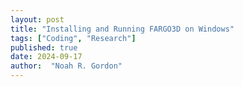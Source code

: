 ```yaml
---
layout: post
title: "Installing and Running FARGO3D on Windows"
tags: ["Coding", "Research"]
published: true
date: 2024-09-17
author:  "Noah R. Gordon"
---
```

